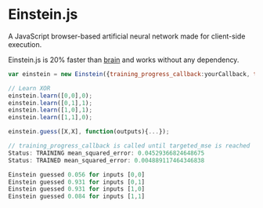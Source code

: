 Einstein.js
===========

A JavaScript browser-based artificial neural network made for client-side execution.

Einstein.js is 20% faster than [brain](https://github.com/harthur/brain) and works without any dependency.

```javascript
var einstein = new Einstein({training_progress_callback:yourCallback, targeted_mse:0.005});

// Learn XOR
einstein.learn([0,0],0);
einstein.learn([0,1],1);
einstein.learn([1,0],1);
einstein.learn([1,1],0);

einstein.guess([X,X], function(outputs){...});

// training_progress_callback is called until targeted_mse is reached
Status: TRAINING mean_squared_error: 0.04529366824648675
Status: TRAINED mean_squared_error: 0.004889117464346838

Einstein guessed 0.056 for inputs [0,0]
Einstein guessed 0.931 for inputs [0,1]
Einstein guessed 0.931 for inputs [1,0]
Einstein guessed 0.084 for inputs [1,1]
```
